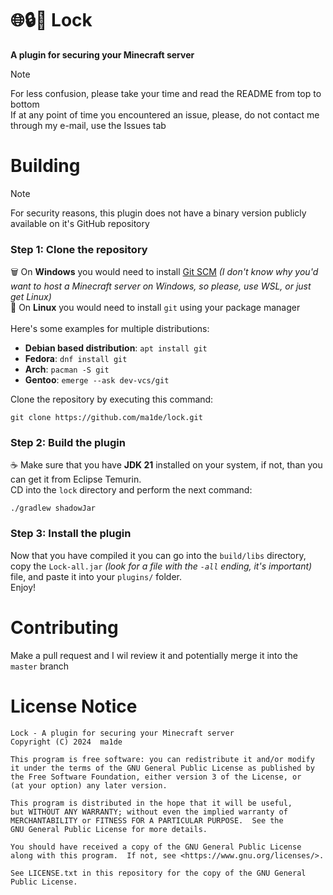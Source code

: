 # 🌐🔒🔑 Lock 
**A plugin for securing your Minecraft server** <br>

> [!NOTE]
> For less confusion, please take your time and read the README from top to bottom
> <br> If at any point of time you encountered an issue, please, do not contact me through my e-mail, use the Issues tab

# Building
> [!NOTE] 
> For security reasons, this plugin does not have a binary version publicly available on it's GitHub repository

### Step 1: Clone the repository
🗑️ On **Windows** you would need to install [Git SCM](https://git-scm.com/) *(I don't know why you'd want to host a Minecraft server on Windows, so please, use WSL, or just get Linux)* <br>
🐧 On **Linux** you would need to install `git` using your package manager <br> <br>
Here's some examples for multiple distributions: <br>
- **Debian based distribution**: `apt install git`
- **Fedora**: `dnf install git`
- **Arch**: `pacman -S git`
- **Gentoo**: `emerge --ask dev-vcs/git`

Clone the repository by executing this command:

    git clone https://github.com/ma1de/lock.git

### Step 2: Build the plugin
☕ Make sure that you have **JDK 21** installed on your system, if not, than you can
get it from Eclipse Temurin. <br>
CD into the `lock` directory and perform the next command:

    ./gradlew shadowJar

### Step 3: Install the plugin
Now that you have compiled it you can go into the `build/libs` directory, copy
the `Lock-all.jar` *(look for a file with the `-all` ending, it's important)*  file, and paste it into your `plugins/` folder. <br>
Enjoy!

# Contributing
Make a pull request and I wil review it and potentially merge it into the `master` branch

# License Notice

    Lock - A plugin for securing your Minecraft server
    Copyright (C) 2024  ma1de 

    This program is free software: you can redistribute it and/or modify
    it under the terms of the GNU General Public License as published by
    the Free Software Foundation, either version 3 of the License, or
    (at your option) any later version.
    
    This program is distributed in the hope that it will be useful,
    but WITHOUT ANY WARRANTY; without even the implied warranty of
    MERCHANTABILITY or FITNESS FOR A PARTICULAR PURPOSE.  See the
    GNU General Public License for more details.
    
    You should have received a copy of the GNU General Public License
    along with this program.  If not, see <https://www.gnu.org/licenses/>.

    See LICENSE.txt in this repository for the copy of the GNU General
    Public License.